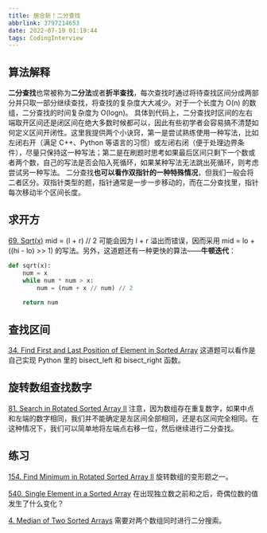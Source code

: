 ```yaml
---
title: 居合斩！二分查找
abbrlink: 3797214653
date: 2022-07-19 01:19:44
tags: CodingInterview
---
```

## 算法解释
**二分查找**也常被称为**二分法**或者**折半查找**，每次查找时通过将待查找区间分成两部分并只取一部分继续查找，将查找的复杂度大大减少。对于一个长度为 O(n) 的数组，二分查找的时间复杂度为 O(logn)。
具体到代码上，二分查找时区间的左右端取开区间还是闭区间在绝大多数时候都可以，因此有些初学者会容易搞不清楚如何定义区间开闭性。这里我提供两个小诀窍，第一是尝试熟练使用一种写法，比如左闭右开（满足 C++、Python 等语言的习惯）或左闭右闭（便于处理边界条件），尽量只保持这一种写法；第二是在刷题时思考如果最后区间只剩下一个数或者两个数，自己的写法是否会陷入死循环，如果某种写法无法跳出死循环，则考虑尝试另一种写法。
二分查找**也可以看作双指针的一种特殊情况**，但我们一般会将二者区分。双指针类型的题，指针通常是一步一步移动的，而在二分查找里，指针每次移动半个区间长度。

## 求开方
[69. Sqrt(x)](https://leetcode.com/problems/sqrtx/)
mid = (l + r) // 2 可能会因为 l + r 溢出而错误，因而采用 mid = lo + ((hi - lo) >> 1) 的写法。另外，这道题还有一种更快的算法——**牛顿迭代**：
```python
def sqrt(x):
    num = x
    while num * num > x:
        num = (num + x // num) // 2
    
    return num
```
<!--more-->
## 查找区间
[34. Find First and Last Position of Element in Sorted Array](https://leetcode.com/problems/find-first-and-last-position-of-element-in-sorted-array/)
这道题可以看作是自己实现 Python 里的 bisect_left 和 bisect_right 函数。

## 旋转数组查找数字
[81. Search in Rotated Sorted Array II](https://leetcode.com/problems/search-in-rotated-sorted-array-ii/)
注意，因为数组存在重复数字，如果中点和左端的数字相同，我们并不能确定是左区间全部相同，还是右区间完全相同。在这种情况下，我们可以简单地将左端点右移一位，然后继续进行二分查找。

## 练习
[154. Find Minimum in Rotated Sorted Array II](https://leetcode.com/problems/find-minimum-in-rotated-sorted-array-ii/)
旋转数组的变形题之一。

[540. Single Element in a Sorted Array](https://leetcode.com/problems/single-element-in-a-sorted-array/)
在出现独立数之前和之后，奇偶位数的值发生了什么变化？

[4. Median of Two Sorted Arrays](https://leetcode.com/problems/median-of-two-sorted-arrays/)
需要对两个数组同时进行二分搜索。
